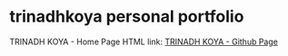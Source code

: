 # trinadhkoya personal portfolio
TRINADH KOYA - Home Page
HTML link: <a href="http://trinadhkoya.github.io/">TRINADH KOYA - Github Page</a>
